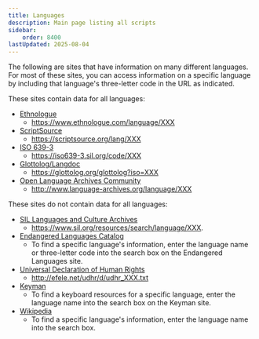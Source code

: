 ```yaml
---
title: Languages
description: Main page listing all scripts
sidebar:
    order: 8400
lastUpdated: 2025-08-04
---
```


The following are sites that have information on many different languages. For most of these sites, you can access information on a specific language by including that language's three-letter code in the URL as indicated.

These sites contain data for all languages:

- [Ethnologue](https://www.ethnologue.com)
    - https://www.ethnologue.com/language/XXX
- [ScriptSource](https://scriptsource.org)
    - https://scriptsource.org/lang/XXX
- [ISO 639-3](ihttps://so639-3.sil.org/code/XXX)
    - https://iso639-3.sil.org/code/XXX
- [Glottolog/Langdoc](https://glottolog.org)
    - https://glottolog.org/glottolog?iso=XXX
- [Open Language Archives Community](http:/www.language-archives.org)
    - http://www.language-archives.org/language/XXX

These sites do not contain data for all languages:

- [SIL Languages and Culture Archives](https://www.sil.org/resources)
    - https://www.sil.org/resources/search/language/XXX.
- [Endangered Languages Catalog](https://www.endangeredlanguages.com)
    - To find a specific language's information, enter the language name or three-letter code into the search box on the Endangered Languages site.
- [Universal Declaration of Human Rights](http://efele.net/udhr/index.html)
    - http://efele.net/udhr/d/udhr_XXX.txt
- [Keyman](https://keyman.com)
   - To find a keyboard resources for a specific language, enter the language name into the search box on the Keyman site.
- [Wikipedia](https://wikipedia.org/)
    - To find a specific language's information, enter the language name into the search box.
